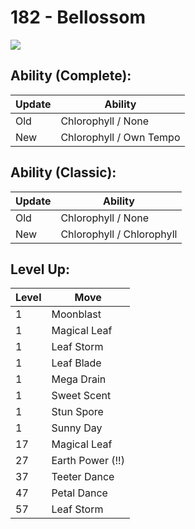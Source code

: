 # 182 - Bellossom
![][182]

## Ability (Complete):

Update | Ability
---    | ---
Old    | Chlorophyll / None
New    | Chlorophyll / Own Tempo

## Ability (Classic):

Update | Ability
---    | ---
Old    | Chlorophyll / None
New    | Chlorophyll / Chlorophyll

## Level Up:

Level | Move
---   | ---
  1   | Moonblast
  1   | Magical Leaf
  1   | Leaf Storm
  1   | Leaf Blade
  1   | Mega Drain
  1   | Sweet Scent
  1   | Stun Spore
  1   | Sunny Day
 17   | Magical Leaf
 27   | Earth Power (!!)
 37   | Teeter Dance
 47   | Petal Dance
 57   | Leaf Storm



[182]: /img/pokemon/182.png
